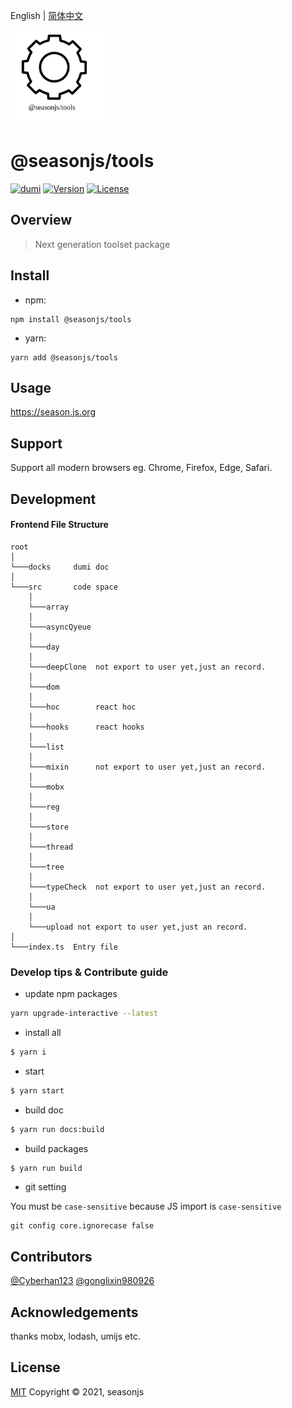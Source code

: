 English | [简体中文](./README.zh-CN.md)

<img src="./docs/public/icon.svg" width="150">

# @seasonjs/tools

<p align="center">

[![dumi](https://img.shields.io/badge/docs%20by-dumi-blue)](https://github.com/umijs/dumi)
<a href="https://www.npmjs.com/package/@seasonjs/tools"><img src="https://img.shields.io/npm/v/@seasonjs/tools.svg?sanitize=true" alt="Version"></a>
<a href="https://www.npmjs.com/package/@seasonjs/tools"><img src="https://img.shields.io/npm/l/@seasonjs/tools.svg?sanitize=true" alt="License"></a>

</p>

## Overview

> Next generation toolset package

## Install

- npm:

```shell
npm install @seasonjs/tools
```

- yarn:

```shell
yarn add @seasonjs/tools
```

## Usage

https://season.js.org

## Support

Support all modern browsers eg. Chrome, Firefox, Edge, Safari.

## Development

#### Frontend File Structure

```
root
│
└───docks     dumi doc
│
└───src       code space
    │
    └───array
    │
    └───asyncQyeue
    │
    └───day
    │
    └───deepClone  not export to user yet,just an record.
    │
    └───dom
    │
    └───hoc        react hoc
    │
    └───hooks      react hooks
    │
    └───list
    │
    └───mixin      not export to user yet,just an record.
    │
    └───mobx
    │
    └───reg
    │
    └───store
    │
    └───thread
    │
    └───tree
    │
    └───typeCheck  not export to user yet,just an record.
    │
    └───ua
    │
    └───upload not export to user yet,just an record.
│
└───index.ts  Entry file
```

### Develop tips & Contribute guide

- update npm packages

```bash
yarn upgrade-interactive --latest
```

- install all

```bash
$ yarn i
```

- start

```bash
$ yarn start
```

- build doc

```bash
$ yarn run docs:build
```

- build packages

```bash
$ yarn run build
```

- git setting

You must be `case-sensitive` because JS import is `case-sensitive`

```
git config core.ignorecase false
```

## Contributors

[@Cyberhan123](https://github.com/cyberhan123)
[@gonglixin980926](https://github.com/gonglixin980926)

## Acknowledgements

thanks mobx, lodash, umijs etc.

## License

[MIT](LICENSE)
Copyright © 2021, seasonjs
